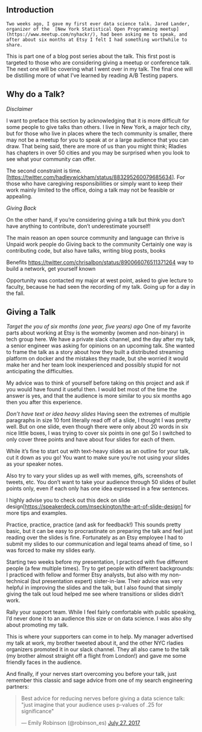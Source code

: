 ## Introduction

	Two weeks ago, I gave my first ever data science talk. Jared Lander, organizer of the  [New York Statistical Open Programming meetup](https://www.meetup.com/nyhackr/), had been asking me to speak, and after about six months at Etsy I felt I had something worthwhile to share. 

This is part one of a blog post series about the talk. This first post is targeted to those who are considering giving a meetup or conference talk. The next one will be covering what I went over in my talk. The final one will be distilling more of what I’ve learned by reading A/B Testing papers. 

## Why do a Talk? 
*Disclaimer*

I want to preface this section by acknowledging that it is more difficult for some people to give talks than others. I live in New York, a major tech city, but for those who live in places where the tech community is smaller, there may not be a meetup for you to speak at or a large audience that you can draw. That being said, there are more of us than you might think; Rladies has chapters in over 50 cities and you may be surprised when you look to see what your community can offer. 

The second constraint is time. [https://twitter.com/hadleywickham/status/883295260079685634]. For those who have caregiving responsibilities or simply want to keep their work mainly limited to the office, doing a talk may not be feasible or appealing.

*Giving Back*

On the other hand, if you’re considering giving a talk but think you don’t have anything to contribute, don’t underestimate yourself!

The main reason an open source community and language can thrive is 
Unpaid work people do
Giving back to the community
Certainly one way is contributing code, but also have talks, writing blog posts, books

Benefits
https://twitter.com/chrisalbon/status/890066076511371264
way to build a network, get yourself known

Opportunity 
was contacted my major at west point, asked to give lecture to faculty, because he had seen the recording of my talk. Going up for a day in the fall. 

## Giving a Talk 

*Target the you of six months (one year, five years) ago*
One of my favorite parts about working at Etsy is the womenby (women and non-binary) in tech group here. We have a private slack channel, and the day after my talk, a senior engineer was asking for opinions on an upcoming talk. She wanted to frame the talk as a story about how they built a distributed streaming platform on docker and the mistakes they made, but she worried it would make her and her team look inexperienced and possibly stupid for not anticipating the difficulties. 

My advice was to think of yourself before taking on this project and ask if you would have found it useful then. I would bet most of the time the answer is yes, and that the audience is more similar to you six months ago then you after this experience. 

*Don’t have text or idea heavy slides*
Having seen the extremes of multiple paragraphs in size 10 font literally read off of a slide, I thought I was pretty well. But on one slide, even though there were only about 20 words in six nice little boxes, I was trying to cover six points in one go! So I switched to only cover three points and have about four slides for each of them.

While it’s fine to start out with text-heavy slides as an outline for your talk, cut it down as you go! You want to make sure you’re not using your slides as your speaker notes. 

Also try to vary your slides up as well with memes, gifs, screenshots of tweets, etc. You don’t want to take your audience through 50 slides of bullet points only, even if each only has one idea expressed in a few sentences. 

I highly advise you to check out this deck on slide design[https://speakerdeck.com/mseckington/the-art-of-slide-design] for more tips and examples. 

Practice, practice, practice (and ask for feedback!)
This sounds pretty basic, but it can be easy to procrastinate on preparing the talk and feel just reading over the slides is fine. Fortunately as an Etsy employee I had to submit my slides to our communication and legal teams ahead of time, so I was forced to make my slides early. 

Starting two weeks before my presentation, I practiced with five different people (a few multiple times). Try to get people with different backgrounds: I practiced with fellow and former Etsy analysts, but also with my non-technical (but presentation expert) sister-in-law. Their advice was very helpful in improving the slides and the talk, but I also found that simply giving the talk out loud helped me see where transitions or slides didn’t work. 

Rally your support team. 
While I feel fairly comfortable with public speaking, I’d never done it to an audience this size or on data science. I was also shy about promoting my talk. 

This is where your supporters can come in to help. My manager advertised my talk at work, my brother tweeted about it, and the other NYC rladies organizers promoted it in our slack channel. They all also came to the talk (my brother almost straight off a flight from London!) and gave me some friendly faces in the audience. 

And finally, if your nerves start overcoming you before your talk, just remember this classic and sage advice from one of my search engineering partners:  

<blockquote class="twitter-tweet" data-lang="en"><p lang="en" dir="ltr">Best advice for reducing nerves before giving a data science talk: &quot;just imagine that your audience uses p-values of .25 for significance&quot;</p>&mdash; Emily Robinson (@robinson_es) <a href="https://twitter.com/robinson_es/status/890681844571811842">July 27, 2017</a></blockquote> <script async src="//platform.twitter.com/widgets.js" charset="utf-8"></script>


